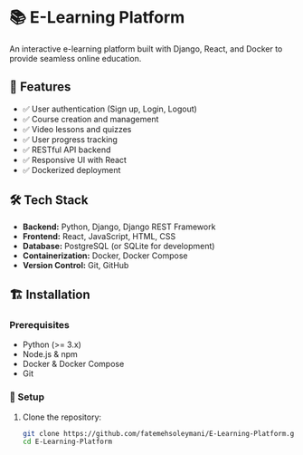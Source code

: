 # 📚 E-Learning Platform  

An interactive e-learning platform built with Django, React, and Docker to provide seamless online education.

## 🚀 Features  
- ✅ User authentication (Sign up, Login, Logout)  
- ✅ Course creation and management  
- ✅ Video lessons and quizzes  
- ✅ User progress tracking  
- ✅ RESTful API backend  
- ✅ Responsive UI with React  
- ✅ Dockerized deployment  

## 🛠 Tech Stack  
- **Backend:** Python, Django, Django REST Framework  
- **Frontend:** React, JavaScript, HTML, CSS  
- **Database:** PostgreSQL (or SQLite for development)  
- **Containerization:** Docker, Docker Compose  
- **Version Control:** Git, GitHub  

## 🏗 Installation  

### Prerequisites  
- Python (>= 3.x)  
- Node.js & npm  
- Docker & Docker Compose  
- Git  

### 🔧 Setup  

1. Clone the repository:  
   ```bash
   git clone https://github.com/fatemehsoleymani/E-Learning-Platform.git
   cd E-Learning-Platform
